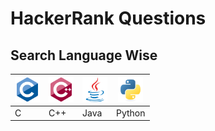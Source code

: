 # HackerRank Questions

## Search Language Wise 
|[<img src="https://raw.githubusercontent.com/devicons/devicon/master/icons/c/c-original.svg" alt="c" width="40" height="40"/> </a>](https://github.com/C-a-thing/Code-Insight/blob/main/HackerRank/C/C.md)|[<img src="https://raw.githubusercontent.com/devicons/devicon/master/icons/cplusplus/cplusplus-original.svg" alt="cplusplus" width="40" height="40"/> </a>](https://github.com/C-a-thing/Code-Insight/blob/main/HackerRank/C%2B%2B/C%2B%2B.md)|[<img src="https://raw.githubusercontent.com/devicons/devicon/master/icons/java/java-original.svg" alt="java" width="40" height="40"/> </a>](https://github.com/C-a-thing/Code-Insight/blob/main/HackerRank/JAVA/JAVA.md)|[<img src="https://raw.githubusercontent.com/devicons/devicon/master/icons/python/python-original.svg" alt="python" width="40" height="40"/> </a>](https://github.com/C-a-thing/Code-Insight/blob/main/HackerRank/PYTHON/Python.md)|
|---|---|---|---|
|C|C++|Java|Python|


<!-- ## Questions on Hackerrank

| Qu no | Title       |  Language   | Tags |      | Time   | Space  | Difficulty  |     | Approach    | 
| --    | ----------- | ----------- | ---  | ---- | -----  |  ---   | ----------- | --- | ----------- |
| 1     | -----       | ----------- | [Array](./Arrays/Arrays_README.md) |
| 2     | ----        | -->
